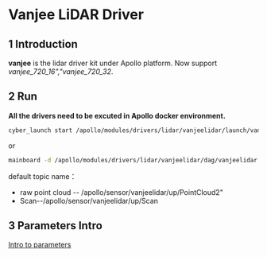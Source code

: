 # **Vanjee LiDAR Driver**

## 1 Introduction

 **vanjee**  is the lidar driver kit under Apollo platform. Now support *vanjee_720_16","vanjee_720_32*.


## 2 Run

**All the drivers need to be excuted in Apollo docker environment.**

```sh
cyber_launch start /apollo/modules/drivers/lidar/vanjeelidar/launch/vanjeelidar.launch
```

or

```sh
mainboard -d /apollo/modules/drivers/lidar/vanjeelidar/dag/vanjeelidar.dag
```

default topic name：

- raw point cloud -- /apollo/sensor/vanjeelidar/up/PointCloud2"
- Scan--/apollo/sensor/vanjeelidar/up/Scan

## 3 Parameters Intro

[Intro to parameters](doc/parameter_intro.md)
